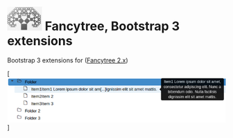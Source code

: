 # ![logo](doc/logo.png?raw=true) Fancytree, Bootstrap 3 extensions

Bootstrap 3 extensions for  ([Fancytree 2.x](https://github.com/mar10/fancytree))

[ ![sample](doc/fancytree-bsextension-tooltip.jpg?raw=true) ]
